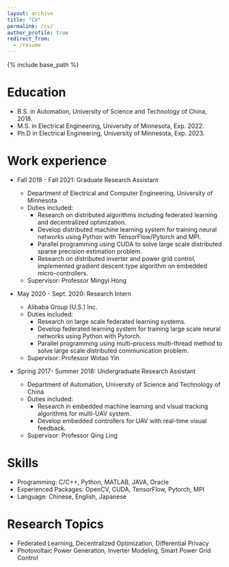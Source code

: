 ```yaml
---
layout: archive
title: "CV"
permalink: /cv/
author_profile: true
redirect_from:
  - /resume
---
```


{% include base_path %}

Education
======
* B.S. in Automation, University of Science and Technology of China, 2018.
* M.S. in Electrical Engineering, University of Minnesota, Exp. 2022.
* Ph.D in Electrical Engineering, University of Minnesota, Exp. 2023.

Work experience
======
* Fall 2018 - Fall 2021: Graduate Research Assistant
  * Department of Electrical and Computer Engineering, University of Minnesota
  * Duties included: 
    - Research on distributed algorithms including federated learning and decentralized optimization. 
    - Develop distributed machine learning system for training neural networks using Python with TensorFlow/Pytorch and MPI.
    - Parallel programming using CUDA to solve large scale distributed sparse precision estimation problem.
    - Research on distributed inverter and power grid control, implemented gradient descent type algorithm on embedded micro-controllers.
  * Supervisor: Professor Mingyi Hong

* May 2020 - Sept. 2020: Research Intern
  * Alibaba Group (U.S.) Inc.
  * Duties included: 
    - Research on large scale federated learning systems.
    - Develop federated learning system for training large scale neural networks using Python with Pytorch.
    - Parallel programming using multi-process multi-thread method to solve large scale distributed communication problem.
  * Supervisor: Professor Wotao Yin
  
* Spring 2017- Summer 2018: Undergraduate Research Assistant
  * Department of Automation, University of Science and Technology of China
  * Duties included: 
    - Research in embedded machine learning and visual tracking algorithms for multi-UAV system.
    - Develop embedded controllers for UAV with real-time visual feedback.
  * Supervisor: Professor Qing Ling
  
Skills
======
* Programming: C/C++, Python, MATLAB, JAVA, Oracle
* Experienced Packages: OpenCV, CUDA, TensorFlow, Pytorch, MPI
* Language: Chinese, English, Japanese

Research Topics
======
* Federated Learning, Decentralized Optimization, Differential Privacy
* Photovoltaic Power Generation, Inverter Modeling, Smart Power Grid Control
